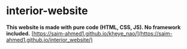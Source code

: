 # interior-website
<b>This website is made with pure code (HTML, CSS, JS). No framework included.</b>
[https://saim-ahmed1.github.io/kheye_nao/](https://saim-ahmed1.github.io/interior_website/)
